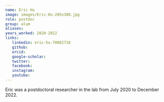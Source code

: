 ```yaml
---
name: Eric Hu
image: images/Eric-Hu-205x300.jpg
role: postdoc
group: alum
aliases:
years_worked: 2020-2022
links:
   linkedin: eric-hu-70082718
   github:
   orcid: 
   google-scholar:
   twitter:
   facebook:
   instagram: 
   youtube:
---
```


Eric was a postdoctoral researcher in the lab from July 2020 to December 2022.